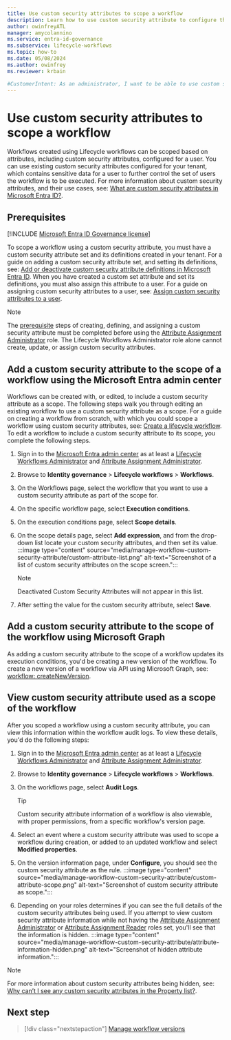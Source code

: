 ```yaml
---
title: Use custom security attributes to scope a workflow
description: Learn how to use custom security attribute to configure the scope of a workflow with lifecycle workflows.
author: owinfreyATL
manager: amycolannino
ms.service: entra-id-governance
ms.subservice: lifecycle-workflows
ms.topic: how-to
ms.date: 05/08/2024
ms.author: owinfrey
ms.reviewer: krbain

#CustomerIntent: As an administrator, I want to be able to use custom security attributes of a user as part of the scope of a workflow so that I have greater control over which users specific workflows will run for.
---
```


# Use custom security attributes to scope a workflow

Workflows created using Lifecycle workflows can be scoped based on attributes, including custom security attributes, configured for a user. You can use existing custom security attributes configured for your tenant, which contains sensitive data for a user to further control the set of users the workflow is to be executed. For more information about custom security attributes, and their use cases, see: [What are custom security attributes in Microsoft Entra ID?](../fundamentals/custom-security-attributes-overview.md).

## Prerequisites

[!INCLUDE [Microsoft Entra ID Governance license](../includes/entra-entra-governance-license.md)]

To scope a workflow using a custom security attribute, you must have a custom security attribute set and its definitions created in your tenant. For a guide on adding a custom security attribute set, and setting its definitions, see: [Add or deactivate custom security attribute definitions in Microsoft Entra ID](../fundamentals/custom-security-attributes-add.md). When you have created a custom set attribute and set its definitions, you must also assign this attribute to a user. For a guide on assigning custom security attributes to a user, see: [Assign custom security attributes to a user](../identity/users/users-custom-security-attributes.md#assign-custom-security-attributes-to-a-user).

> [!NOTE]
> The [prerequisite](../id-governance/manage-workflow-custom-security-attribute.md#prerequisites) steps of creating, defining, and assigning a custom security attribute must be completed before using the [Attribute Assignment Administrator](../identity/role-based-access-control/permissions-reference.md#attribute-assignment-administrator) role. The Lifecycle Workflows Administrator role alone cannot create, update, or assign custom security attributes.

## Add a custom security attribute to the scope of a workflow using the Microsoft Entra admin center

Workflows can be created with, or edited, to include a custom security attribute as a scope. The following steps walk you through editing an existing workflow to use a custom security attribute as a scope. For a guide on creating a workflow from scratch, with which you could scope a workflow using custom security attributes, see: [Create a lifecycle workflow](../id-governance/create-lifecycle-workflow.md). To edit a workflow to include a custom security attribute to its scope, you complete the following steps.

1. Sign in to the [Microsoft Entra admin center](https://entra.microsoft.com) as at least a [Lifecycle Workflows Administrator](../identity/role-based-access-control/permissions-reference.md#lifecycle-workflows-administrator) and [Attribute Assignment Administrator](../identity/role-based-access-control/permissions-reference.md#attribute-assignment-administrator).

1. Browse to **Identity governance** > **Lifecycle workflows** > **Workflows**.

1. On the Workflows page, select the workflow that you want to use a custom security attribute as part of the scope for.

1. On the specific workflow page, select **Execution conditions**. 

1. On the execution conditions page, select **Scope details**.  

1. On the scope details page, select **Add expression**, and from the drop-down list locate your custom security attributes, and then set its value.
    :::image type="content" source="media/manage-workflow-custom-security-attribute/custom-attribute-list.png" alt-text="Screenshot of a list of custom security attributes on the scope screen.":::
    > [!NOTE]
    > Deactivated Custom Security Attributes will not appear in this list.
1. After setting the value for the custom security attribute, select **Save**.

## Add a custom security attribute to the scope of the workflow using Microsoft Graph

As adding a custom security attribute to the scope of a workflow updates its execution conditions, you'd be creating a new version of the workflow. To create a new version of a workflow via API using Microsoft Graph, see: [workflow: createNewVersion](/graph/api/identitygovernance-workflow-createnewversion).

## View custom security attribute used as a scope of the workflow

After you scoped a workflow using a custom security attribute, you can view this information within the workflow audit logs. To view these details, you'd do the following steps:

1.  Sign in to the [Microsoft Entra admin center](https://entra.microsoft.com) as at least a [Lifecycle Workflows Administrator](../identity/role-based-access-control/permissions-reference.md#lifecycle-workflows-administrator) and [Attribute Assignment Administrator](../identity/role-based-access-control/permissions-reference.md#attribute-assignment-administrator).

1. Browse to **Identity governance** > **Lifecycle workflows** > **Workflows**.

1.  On the workflows page, select **Audit Logs**.
    > [!TIP]
    > Custom security attribute information of a workflow is also viewable, with proper permissions, from a specific workflow's version page.
1. Select an event where a custom security attribute was used to scope a workflow during creation, or added to an updated workflow and select **Modified properties**.

1. On the version information page, under **Configure**, you should see the custom security attribute as the rule.
    :::image type="content" source="media/manage-workflow-custom-security-attribute/custom-attribute-scope.png" alt-text="Screenshot of custom security attribute as scope.":::
1. Depending on your roles determines if you can see the full details of the custom security attributes being used. If you attempt to view custom security attribute information while not having the [Attribute Assignment Administrator](../identity/role-based-access-control/permissions-reference.md#attribute-assignment-administrator) or [Attribute Assignment Reader](../identity/role-based-access-control/permissions-reference.md#attribute-assignment-reader) roles set, you'll see that the information is hidden.
    :::image type="content" source="media/manage-workflow-custom-security-attribute/attribute-information-hidden.png" alt-text="Screenshot of hidden attribute information.":::

> [!NOTE]
> For more information about custom security attributes being hidden, see: [Why can’t I see any custom security attributes in the Property list?](../id-governance/workflows-faqs.md#why-cant-i-see-any-custom-security-attributes-in-the-property-list).

## Next step

> [!div class="nextstepaction"]
> [Manage workflow versions](manage-workflow-tasks.md)

